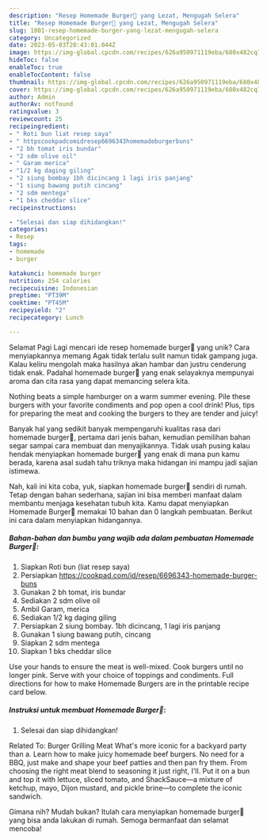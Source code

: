 ```yaml
---
description: "Resep Homemade Burger🍔 yang Lezat, Mengugah Selera"
title: "Resep Homemade Burger🍔 yang Lezat, Mengugah Selera"
slug: 1801-resep-homemade-burger-yang-lezat-mengugah-selera
category: Uncategorized
date: 2023-05-03T20:43:01.044Z
image: https://img-global.cpcdn.com/recipes/626a950971119eba/680x482cq70/homemade-burger-foto-resep-utama.jpg
hideToc: false
enableToc: true
enableTocContent: false
thumbnail: https://img-global.cpcdn.com/recipes/626a950971119eba/680x482cq70/homemade-burger-foto-resep-utama.jpg
cover: https://img-global.cpcdn.com/recipes/626a950971119eba/680x482cq70/homemade-burger-foto-resep-utama.jpg
author: Admin
authorAv: notfound
ratingvalue: 3
reviewcount: 25
recipeingredient:
- " Roti bun liat resep saya"
- " httpscookpadcomidresep6696343homemadeburgerbuns"
- "2 bh tomat iris bundar"
- "2 sdm olive oil"
- " Garam merica"
- "1/2 kg daging giling"
- "2 siung bombay 1bh dicincang 1 lagi iris panjang"
- "1 siung bawang putih cincang"
- "2 sdm mentega"
- "1 bks cheddar slice"
recipeinstructions:

- "Selesai dan siap dihidangkan!"
categories:
- Resep
tags:
- homemade
- burger

katakunci: homemade burger 
nutrition: 254 calories
recipecuisine: Indonesian
preptime: "PT39M"
cooktime: "PT45M"
recipeyield: "2"
recipecategory: Lunch

---
```



Selamat Pagi Lagi mencari ide resep homemade burger🍔 yang unik? Cara menyiapkannya memang Agak tidak terlalu sulit namun tidak gampang juga. Kalau keliru mengolah maka hasilnya akan hambar dan justru cenderung tidak enak. Padahal homemade burger🍔 yang enak selayaknya mempunyai aroma dan cita rasa yang dapat memancing selera kita.


Nothing beats a simple hamburger on a warm summer evening. Pile these burgers with your favorite condiments and pop open a cool drink! Plus, tips for preparing the meat and cooking the burgers to they are tender and juicy!

Banyak hal yang sedikit banyak mempengaruhi kualitas rasa dari homemade burger🍔, pertama dari jenis bahan, kemudian pemilihan bahan segar sampai cara membuat dan menyajikannya. Tidak usah pusing kalau hendak menyiapkan homemade burger🍔 yang enak di mana pun kamu berada, karena asal sudah tahu triknya maka hidangan ini mampu jadi sajian istimewa.


Nah, kali ini kita coba, yuk, siapkan homemade burger🍔 sendiri di rumah. Tetap dengan bahan sederhana, sajian ini bisa memberi manfaat dalam membantu menjaga kesehatan tubuh kita. Kamu dapat menyiapkan Homemade Burger🍔 memakai 10 bahan dan 0 langkah pembuatan. Berikut ini cara dalam menyiapkan hidangannya.

<!--inarticleads1-->

##### Bahan-bahan dan bumbu yang wajib ada dalam pembuatan Homemade Burger🍔:

1. Siapkan  Roti bun (liat resep saya)
1. Persiapkan  https://cookpad.com/id/resep/6696343-homemade-burger-buns
1. Gunakan 2 bh tomat, iris bundar
1. Sediakan 2 sdm olive oil
1. Ambil  Garam, merica
1. Sediakan 1/2 kg daging giling
1. Persiapkan 2 siung bombay. 1bh dicincang, 1 lagi iris panjang
1. Gunakan 1 siung bawang putih, cincang
1. Siapkan 2 sdm mentega
1. Siapkan 1 bks cheddar slice


Use your hands to ensure the meat is well-mixed. Cook burgers until no longer pink. Serve with your choice of toppings and condiments. Full directions for how to make Homemade Burgers are in the printable recipe card below. 

<!--inarticleads2-->

##### Instruksi untuk membuat Homemade Burger🍔:


1. Selesai dan siap dihidangkan!

Related To: Burger Grilling Meat What&#39;s more iconic for a backyard party than a. Learn how to make juicy homemade beef burgers. No need for a BBQ, just make and shape your beef patties and then pan fry them. From choosing the right meat blend to seasoning it just right, I&#39;ll. Put it on a bun and top it with lettuce, sliced tomato, and ShackSauce—a mixture of ketchup, mayo, Dijon mustard, and pickle brine—to complete the iconic sandwich. 

Gimana nih? Mudah bukan? Itulah cara menyiapkan homemade burger🍔 yang bisa anda lakukan di rumah. Semoga bermanfaat dan selamat mencoba!
